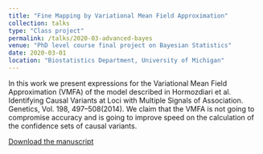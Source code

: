 ```yaml
---
title: "Fine Mapping by Variational Mean Field Approximation"
collection: talks
type: "Class project"
permalink: /talks/2020-03-advanced-bayes
venue: "PhD level course final project on Bayesian Statistics"
date: 2020-03-01
location: "Biostatistics Department, University of Michigan"
---
```

In this work we present expressions for the Variational Mean Field Approximation (VMFA) of the model described in Hormozdiari et al. Identifying Causal Variants at Loci with Multiple Signals of Association. Genetics, Vol. 198, 497–508(2014).
 We claim that the VMFA is not going to compromise accuracy and is going to improve speed on the calculation of the confidence sets of causal variants.

[Download the manuscript](https://umich.box.com/s/z9unwcpiug0mwqpx5rpswdbaq9px7to2)
